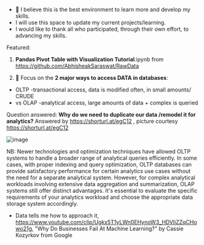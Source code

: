 - 👋 I believe this is the best environment to learn more and develop my skills.
- I will use this space to update my current projects/learning.
- I would like to thank all who participated, through their own effort, to advancing my skills.



Featured:

1. **Pandas Pivot Table with Visualization Tutorial**.ipynb   from  https://github.com/AbhisheakSaraswat/RawData

 
2. 👀 Focus on the **2 major ways to access DATA in databases**: 
- OLTP -transactional access, data is modified often, in small amounts/ CRUDE
- vs OLAP -analytical access, large amounts of data + complex is queried

 Question answered:  **Why do we need to duplicate our data /remodel it for analytics?**
 Answered by https://shorturl.at/egC12 , picture courtesy https://shorturl.at/egC12
 
 ![image](https://github.com/ormigi/ormigi/assets/87470616/06311aef-407b-4094-a707-ce174cccb164)

NB:   Newer technologies and optimization techniques have allowed OLTP systems to handle a broader range of analytical queries efficiently. In some cases, with proper indexing and query optimization, OLTP databases can provide satisfactory performance for certain analytics use cases without the need for a separate analytical system. However, for complex analytical workloads involving extensive data aggregation and summarization, OLAP systems still offer distinct advantages. It's essential to evaluate the specific requirements of your analytics workload and choose the appropriate data storage system accordingly.



- Data tells me how to approach it, https://www.youtube.com/clip/Ugkx5T1yLWn0EHynoW3_HDVliZZqCHowo21g, "Why Do Businesses Fail At Machine Learning?" by Cassie Kozyrkov from Google


<!---
ormigi/ormigi is a ✨ special ✨ repository because its `README.md` (this file) appears on your GitHub profile.
You can click the Preview link to take a look at your changes.
--->
